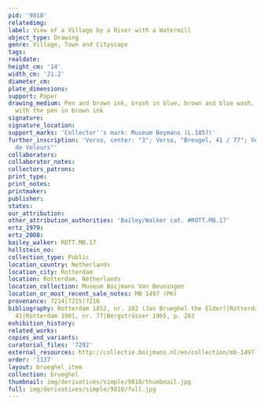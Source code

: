 ```yaml
---
pid: '9818'
relatedimg: 
label: View of a Village by a River with a Watermill
object_type: Drawing
genre: Village, Town and Cityscape
tags: 
realdate: 
height_cm: '14'
width_cm: '21.2'
diameter_cm: 
plate_dimensions: 
support: Paper
drawing_medium: Pen and brown ink, brush in blue, brown and blue wash, framing lines
  with the pen in brown ink
signature: 
signature_location: 
support_marks: 'Collector''s mark: Museum Boymans (L.1857)'
further_inscription: 'Verso, center: "3"; Verso, "Breugel, 41 / 77"; Verso, "Breughel
  de Velours"'
collaborators: 
collaborator_notes: 
collectors_patrons: 
print_type: 
print_notes: 
printmaker: 
publisher: 
states: 
our_attribution: 
other_attribution_authorities: 'Bailey/Walker cat. #ROTT.MB.17'
ertz_1979: 
ertz_2008: 
bailey_walker: ROTT.MB.17
hollstein_no: 
collection_type: Public
location_country: Netherlands
location_city: Rotterdam
location: Rotterdam, Netherlands
location_collection: Museum Boijmans Van Beuningen
location_or_most_recent_sale_notes: MB 1497 (PK)
provenance: 7214|7215|7216
bibliography: Rotterdam 1852, nr. 182 (Jan Brueghel the Elder)|Rotterdam 1869, nr.
  41|Rotterdam 1901, nr. 77|Bergsträsser 1965, p. 263
exhibition_history: 
related_works: 
copies_and_variants: 
curatorial_files: '7292'
external_resources: http://collectie.boijmans.nl/en/collection/mb-1497-(pk)
order: '1137'
layout: brueghel_item
collection: brueghel
thumbnail: img/derivatives/simple/9818/thumbnail.jpg
full: img/derivatives/simple/9818/full.jpg
---
```

